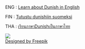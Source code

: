 ENG : [Learn about Dunish in English](english/index.md)

FIN : [Tutustu dunishiin suomeksi](suomi/index.md)

THA : [เรียนภาษาDunishเป็นภาษาไทย](tai/index.md)



![](http://www.pandunia.info/dunish/grafe/Freepik_halo_dunia.png)  
[Designed by Freepik](http://www.freepik.com)

